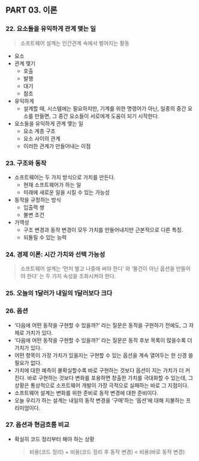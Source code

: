 ## PART 03. 이론

### 22. 요소들을 유익하게 관계 맺는 일

> 소프트웨어 설계는 인간관계 속에서 벌어지는 활동

- 요소
- 관계 맺기
  - 호출
  - 발행
  - 대기
  - 참조
- 유익하게
  - 설계할 때, 시스템에는 필요하지만, 기계를 위한 명령어가 아닌, 일종의 중간 요소를 만들면, 그 중간 요소들이 서로에게 도움이 되기 시작한다.
- 요소들을 유익하게 관계 맺는 일
  - 요소 계층 구조
  - 요소 사이의 관계
  - 이러한 관계가 만들어내는 이점

### 23. 구조와 동작

- 소프트웨어는 두 가지 방식으로 가치를 만든다.
  - 현재 소프트웨어가 하는 일
  - 미래에 새로운 일을 시킬 수 있는 가능성
- 동작을 규정하는 방식
  - 입출력 쌍
  - 불변 조건
- 가역성
  - 구조 변경과 동작 변경이 모두 가치를 만들어내지만 근본적으로 다른 특징.
  - 되돌릴 수 있는 능력

### 24. 경제 이론: 시간 가치와 선택 가능성

> 소프트웨어 설계는 ‘먼저 벌고 나중에 써야 한다’ 와 ‘물건이 아닌 옵션을 만들어야 한다’ 는 두 가지 속성을 조화시켜야 한다.

### 25. 오늘의 1달러가 내일의 1달러보다 크다

### 26. 옵션

- ‘다음에 어떤 동작을 구현할 수 있을까?’ 라는 질문은 동작을 구현하기 전에도, 그 자체로 가치가 있다.
- ‘다음에 어떤 동작을 구현할 수 있을까?’ 라는 질문은 동작 후보 목록이 많을수록 더 가치가 있다.
- 어떤 항목이 가장 가치가 있을지는 구현할 수 있는 옵션을 계속 열어두는 한 신경 쓸 필요가 없다.
- 가치에 대한 예측이 불확실할수록 바로 구현하는 것보다 옵션이 지는 가치가 더 커진다. 바로 구현하는 것보다 변화를 포용하면 창출한 가치를 극대화할 수 있는데, 그 상황은 통상적으로 소프트웨어 개발이 가장 극적으로 실패하는 바로 그 지점이다.
- 소프트웨어 설계는 변화를 위한 준비로 동작 변경에 대한 준비이다.
- 오늘 우리가 하는 설계는 내일의 동작 변경을 ‘구매’하는 ‘옵션’에 대해 지불하는 프리미엄이다.

### 27. 옵션과 현금흐름 비교

- 확실히 코드 정리부터 해야 하는 상황
  > 비용(코드 정리) + 비용(코드 정리 후 동작 변경) < 비용(바로 동작 변경)
